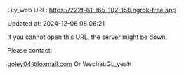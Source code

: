 Lily_web URL: https://222f-61-165-102-156.ngrok-free.app

Updated at: 2024-12-06 08:06:21

If you cannot open this URL, the server might be down.

Please contact: 

goley04@foxmail.com Or Wechat:GL_yeaH